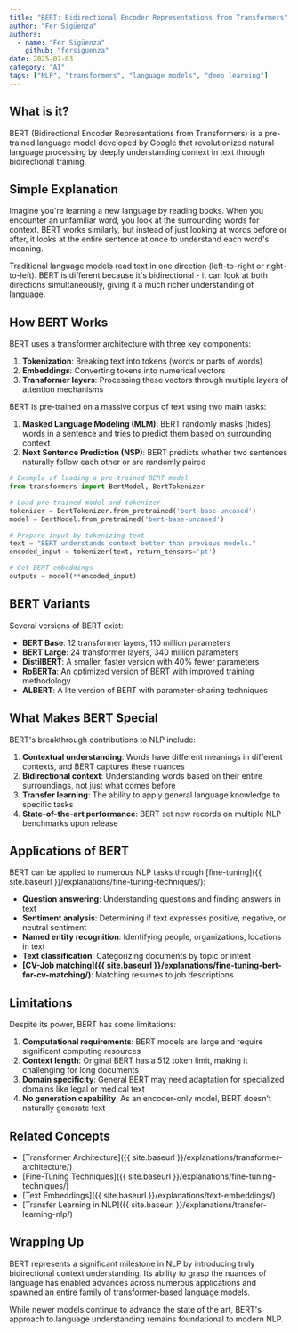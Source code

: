 ```yaml
---
title: "BERT: Bidirectional Encoder Representations from Transformers"
author: "Fer Sigüenza"
authors:
  - name: "Fer Sigüenza"
    github: "fersiguenza"
date: 2025-07-03
category: "AI"
tags: ["NLP", "transformers", "language models", "deep learning"]
---
```


## What is it?

BERT (Bidirectional Encoder Representations from Transformers) is a pre-trained language model developed by Google that revolutionized natural language processing by deeply understanding context in text through bidirectional training.

## Simple Explanation

Imagine you're learning a new language by reading books. When you encounter an unfamiliar word, you look at the surrounding words for context. BERT works similarly, but instead of just looking at words before or after, it looks at the entire sentence at once to understand each word's meaning.

Traditional language models read text in one direction (left-to-right or right-to-left). BERT is different because it's bidirectional - it can look at both directions simultaneously, giving it a much richer understanding of language.

## How BERT Works

BERT uses a transformer architecture with three key components:

1. **Tokenization**: Breaking text into tokens (words or parts of words)
2. **Embeddings**: Converting tokens into numerical vectors
3. **Transformer layers**: Processing these vectors through multiple layers of attention mechanisms

BERT is pre-trained on a massive corpus of text using two main tasks:

1. **Masked Language Modeling (MLM)**: BERT randomly masks (hides) words in a sentence and tries to predict them based on surrounding context
2. **Next Sentence Prediction (NSP)**: BERT predicts whether two sentences naturally follow each other or are randomly paired

```python
# Example of loading a pre-trained BERT model
from transformers import BertModel, BertTokenizer

# Load pre-trained model and tokenizer
tokenizer = BertTokenizer.from_pretrained('bert-base-uncased')
model = BertModel.from_pretrained('bert-base-uncased')

# Prepare input by tokenizing text
text = "BERT understands context better than previous models."
encoded_input = tokenizer(text, return_tensors='pt')

# Get BERT embeddings
outputs = model(**encoded_input)
```

## BERT Variants

Several versions of BERT exist:

- **BERT Base**: 12 transformer layers, 110 million parameters
- **BERT Large**: 24 transformer layers, 340 million parameters
- **DistilBERT**: A smaller, faster version with 40% fewer parameters
- **RoBERTa**: An optimized version of BERT with improved training methodology
- **ALBERT**: A lite version of BERT with parameter-sharing techniques

## What Makes BERT Special

BERT's breakthrough contributions to NLP include:

1. **Contextual understanding**: Words have different meanings in different contexts, and BERT captures these nuances
2. **Bidirectional context**: Understanding words based on their entire surroundings, not just what comes before
3. **Transfer learning**: The ability to apply general language knowledge to specific tasks
4. **State-of-the-art performance**: BERT set new records on multiple NLP benchmarks upon release

## Applications of BERT

BERT can be applied to numerous NLP tasks through [fine-tuning]({{ site.baseurl }}/explanations/fine-tuning-techniques/):

- **Question answering**: Understanding questions and finding answers in text
- **Sentiment analysis**: Determining if text expresses positive, negative, or neutral sentiment
- **Named entity recognition**: Identifying people, organizations, locations in text
- **Text classification**: Categorizing documents by topic or intent
- **[CV-Job matching]({{ site.baseurl }}/explanations/fine-tuning-bert-for-cv-matching/)**: Matching resumes to job descriptions

## Limitations

Despite its power, BERT has some limitations:

1. **Computational requirements**: BERT models are large and require significant computing resources
2. **Context length**: Original BERT has a 512 token limit, making it challenging for long documents
3. **Domain specificity**: General BERT may need adaptation for specialized domains like legal or medical text
4. **No generation capability**: As an encoder-only model, BERT doesn't naturally generate text

## Related Concepts

- [Transformer Architecture]({{ site.baseurl }}/explanations/transformer-architecture/)
- [Fine-Tuning Techniques]({{ site.baseurl }}/explanations/fine-tuning-techniques/)
- [Text Embeddings]({{ site.baseurl }}/explanations/text-embeddings/)
- [Transfer Learning in NLP]({{ site.baseurl }}/explanations/transfer-learning-nlp/)

## Wrapping Up

BERT represents a significant milestone in NLP by introducing truly bidirectional context understanding. Its ability to grasp the nuances of language has enabled advances across numerous applications and spawned an entire family of transformer-based language models.

While newer models continue to advance the state of the art, BERT's approach to language understanding remains foundational to modern NLP.
